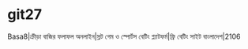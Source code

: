# git27
Basa8|ক্রীড়া বাজির ফলাফল অনলাইন|স্লট গেম ও স্পোর্টস বেটিং প্ল্যাটফর্ম|ফ্রি বেটিং সাইট বাংলাদেশ|2106
